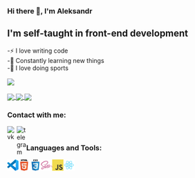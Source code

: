 ### Hi there 👋, I'm Aleksandr

## I'm self-taught in front-end development
-⚡ I love writing code  
-🥅 Constantly learning new things  
-💪 I love doing sports  


<a href="#">
  <img align="center" src="https://komarev.com/ghpvc/?username=ADmurAJI" />
</a>

<br />
<br />

<a href="#">
  <img
    align="center"
    src="https://github-readme-stats.vercel.app/api/top-langs/?username=ADmurAJI&layout=demo&langs_count=10"
  />
</a>
<a href="#">
  <img
    align="center"
    src="https://github-readme-stats.vercel.app/api/top-langs/?username=ADmurAJI&layout=demo&langs_count=10"
  />
</a>
<a href="#">
  <img
    align="center"
    src="https://github-readme-stats.vercel.app/api?username=ADmurAJI"
  />
</a>



### Contact with me: 

[<img align="left" width="22px" src="https://www.svgrepo.com/show/349554/vk.svg" alt="vk"/>][VK]
[<img align="left" width="22px" src="https://www.svgrepo.com/show/354443/telegram.svg" alt="telegram"/>][TG]

<br/> 

### Languages and Tools:

<img align="left" width="26px" src="https://raw.githubusercontent.com/github/explore/80688e429a7d4ef2fca1e82350fe8e3517d3494d/topics/visual-studio-code/visual-studio-code.png" alt="visual-studio-code"/>
<img align="left" width="26px" src="https://raw.githubusercontent.com/github/explore/80688e429a7d4ef2fca1e82350fe8e3517d3494d/topics/html/html.png" alt="html"/>
<img align="left" width="26px" src="https://raw.githubusercontent.com/github/explore/80688e429a7d4ef2fca1e82350fe8e3517d3494d/topics/css/css.png" alt="css"/>
<img align="left" width="26px" src="https://raw.githubusercontent.com/github/explore/80688e429a7d4ef2fca1e82350fe8e3517d3494d/topics/sass/sass.png" alt="sass"/>
<img align="left" width="26px" src="https://raw.githubusercontent.com/github/explore/80688e429a7d4ef2fca1e82350fe8e3517d3494d/topics/javascript/javascript.png" alt="javascript"/>
<img align="left" width="26px" src="https://raw.githubusercontent.com/github/explore/80688e429a7d4ef2fca1e82350fe8e3517d3494d/topics/react/react.png" alt="react"/>

    
[VK]:https://vk.com/dr.falkone
[TG]:https://t.me/dr_falkone
